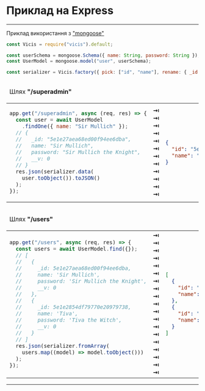 # Приклад на Express

----------

Приклад використання з ["mongoose"](https://github.com/Automattic/mongoose)

```js
const Vicis = require("vicis").default;

const userSchema = mongoose.Schema({ name: String, password: String });
const UserModel = mongoose.model("user", userSchema);

const serializer = Vicis.factory({ pick: ["id", "name"], rename: { _id: "id" } });
```

<table>
<thead>
<tr><td colspan="3">

Шлях **"/superadmin"**

</td></tr>
</thead>
<tbody>
<tr>
<td>

```js
app.get("/superadmin", async (req, res) => {
  const user = await UserModel
    .findOne({ name: "Sir Mullich" });
  // {
  //   _id: "5e1e27aea68ed00f94ee6dba",
  //   name: "Sir Mullich",
  //   password: "Sir Mullich the Knight",
  //   __v: 0
  // }
  res.json(serializer.data(
    user.toObject()).toJSON()
  );
});
```

</td>
<td>
<strong>&#x21E5;</strong><br>
<strong>&#x21E5;</strong><br>
<strong>&#x21E5;</strong><br>
<strong>&#x21E5;</strong><br>
<strong>&#x21E5;</strong><br>
<strong>&#x21E5;</strong><br>
<strong>&#x21E5;</strong><br>
<strong>&#x21E5;</strong><br>
<strong>&#x21E5;</strong><br>
<strong>&#x21E5;</strong><br>
<strong>&#x21E5;</strong><br>
<strong>&#x21E5;</strong><br>
</td>
<td>

```json
{
  "id": "5e1e27aea68ed00f94ee6dba",
  "name": "Sir Mullich"
}
```

</td>
</tr>
</tbody>
</table>

<table>
<thead>
<tr><td colspan="3">

Шлях **"/users"**

</td></tr>
</thead>
<tbody>
<tr>
<td>

```js
app.get("/users", async (req, res) => {
  const users = await UserModel.find({});
  // [
  //   {
  //     _id: 5e1e27aea68ed00f94ee6dba,
  //     name: 'Sir Mullich',
  //     password: 'Sir Mullich the Knight',
  //     __v: 0
  //   },
  //   {
  //     _id: 5e1e2854df79770e20979738,
  //     name: 'Tiva',
  //     password: 'Tiva the Witch',
  //     __v: 0
  //   }
  // ]
  res.json(serializer.fromArray(
    users.map((model) => model.toObject()))
  );
});
```

</td>
<td>
<strong>&#x21E5;</strong><br>
<strong>&#x21E5;</strong><br>
<strong>&#x21E5;</strong><br>
<strong>&#x21E5;</strong><br>
<strong>&#x21E5;</strong><br>
<strong>&#x21E5;</strong><br>
<strong>&#x21E5;</strong><br>
<strong>&#x21E5;</strong><br>
<strong>&#x21E5;</strong><br>
<strong>&#x21E5;</strong><br>
<strong>&#x21E5;</strong><br>
<strong>&#x21E5;</strong><br>
<strong>&#x21E5;</strong><br>
<strong>&#x21E5;</strong><br>
<strong>&#x21E5;</strong><br>
<strong>&#x21E5;</strong><br>
<strong>&#x21E5;</strong><br>
<strong>&#x21E5;</strong><br>
<strong>&#x21E5;</strong><br>
</td>
<td>

```json
[
  {
    "id": "5e1e27aea68ed00f94ee6dba",
    "name": "Sir Mullich"
  },
  {
    "id": "5e1e2854df79770e20979738",
    "name": "Tiva"
  }
]
```

</td>
</tr>
</tbody>
</table>

----------

